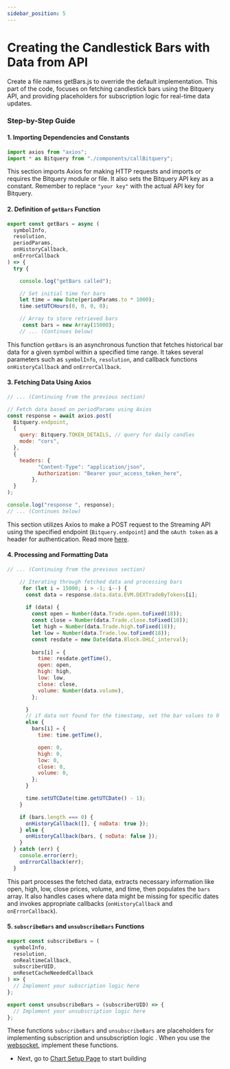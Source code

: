 ```yaml
---
sidebar_position: 5
---
```


# Creating the Candlestick Bars with Data from API

Create a file names getBars.js to override the default implementation. This part of the code, focuses on fetching candlestick bars using the Bitquery API, and providing placeholders for subscription logic for real-time data updates.

### Step-by-Step Guide

#### 1. Importing Dependencies and Constants

```javascript
import axios from "axios";
import * as Bitquery from "./components/callBitquery";

```

This section imports Axios for making HTTP requests and imports or requires the Bitquery module or file. It also sets the Bitquery API key as a constant. Remember to replace `"your key"` with the actual API key for Bitquery.

#### 2. Definition of `getBars` Function

```javascript
export const getBars = async (
  symbolInfo,
  resolution,
  periodParams,
  onHistoryCallback,
  onErrorCallback
) => {
  try {

    console.log("getBars called");

    // Set initial time for bars
    let time = new Date(periodParams.to * 1000);
    time.setUTCHours(0, 0, 0, 0);

    // Array to store retrieved bars
     const bars = new Array(15000);
    // ... (Continues below)
```

This function `getBars` is an asynchronous function that fetches historical bar data for a given symbol within a specified time range. It takes several parameters such as `symbolInfo`, `resolution`, and callback functions `onHistoryCallback` and `onErrorCallback`.

#### 3. Fetching Data Using Axios

```javascript
// ... (Continuing from the previous section)

// Fetch data based on periodParams using Axios
const response = await axios.post(
  Bitquery.endpoint,
  {
    query: Bitquery.TOKEN_DETAILS, // query for daily candles
    mode: "cors",
  },
  {
    headers: {
          "Content-Type": "application/json",
          Authorization: "Bearer your_access_token_here",
        },
  }
);

console.log("response ", response);
// ... (Continues below)
```

This section utilizes Axios to make a POST request to the Streaming API using the specified endpoint (`Bitquery.endpoint`) and the `oAuth token` as a header for authentication. Read more [here](https://docs.bitquery.io/docs/ide/authorisation/).

#### 4. Processing and Formatting Data

```javascript
// ... (Continuing from the previous section)

    // Iterating through fetched data and processing bars
     for (let i = 15000; i > -1; i--) {
      const data = response.data.data.EVM.DEXTradeByTokens[i];
      
      if (data) {
        const open = Number(data.Trade.open.toFixed(18));
        const close = Number(data.Trade.close.toFixed(18));
        let high = Number(data.Trade.high.toFixed(18));
        let low = Number(data.Trade.low.toFixed(18));
        const resdate = new Date(data.Block.OHLC_interval);
       
        bars[i] = {
          time: resdate.getTime(),
          open: open,
          high: high,
          low: low,
          close: close,
          volume: Number(data.volume),
        };

      } 
      // if data not found for the timestamp, set the bar values to 0
      else {
        bars[i] = {
          time: time.getTime(),

          open: 0,
          high: 0,
          low: 0,
          close: 0,
          volume: 0,
        };
      }

      time.setUTCDate(time.getUTCDate() - 1);
    }

    if (bars.length === 0) {
      onHistoryCallback([], { noData: true });
    } else {
      onHistoryCallback(bars, { noData: false });
    }
  } catch (err) {
    console.error(err);
    onErrorCallback(err);
  }
```

This part processes the fetched data, extracts necessary information like open, high, low, close prices, volume, and time, then populates the `bars` array. It also handles cases where data might be missing for specific dates and invokes appropriate callbacks (`onHistoryCallback` and `onErrorCallback`).

#### 5. `subscribeBars` and `unsubscribeBars` Functions

```javascript
export const subscribeBars = (
  symbolInfo,
  resolution,
  onRealtimeCallback,
  subscriberUID,
  onResetCacheNeededCallback
) => {
  // Implement your subscription logic here
};

export const unsubscribeBars = (subscriberUID) => {
  // Implement your unsubscription logic here
};
```

These functions `subscribeBars` and `unsubscribeBars` are placeholders for implementing subscription and unsubscription logic . When you use the [websocket](https://docs.bitquery.io/docs/start/websocket/), implement these functions.

- Next, go to [Chart Setup Page](https://docs.bitquery.io/docs/usecases/tradingview-advanced-charts/advancedChart/) to start building
